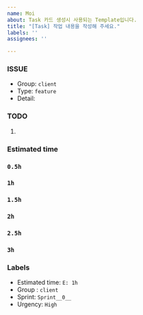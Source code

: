 ```yaml
---
name: Moi
about: Task 카드 생성시 사용되는 Template입니다.
title: "[Task] 작업 내용을 작성해 주세요."
labels: ''
assignees: ''

---
```


### ISSUE
- Group:  `client`
- Type: `feature`
- Detail: 

### TODO
1. 

### Estimated time
### `0.5h`
### `1h`
### `1.5h`
### `2h`
### `2.5h`
### `3h`

### Labels
- Estimated time: `E: 1h`
- Group : `client`
- Sprint: `Sprint__0__`
- Urgency: `High`
